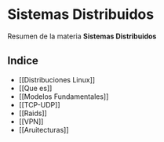 # Sistemas Distribuidos
Resumen de la materia **Sistemas Distribuidos**
## Indice
- [[Distribuciones Linux]]
- [[Que es]]
- [[Modelos Fundamentales]]
- [[TCP-UDP]]
- [[Raids]]
- [[VPN]]
- [[Aruitecturas]]


